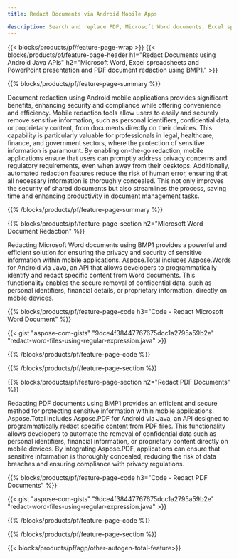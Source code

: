 ```yaml
---
title: Redact Documents via Android Mobile Apps 

description: Search and replace PDF, Microsoft Word documents, Excel spreadsheets and PowerPoint presentations data via mobile android application.
---
```


{{< blocks/products/pf/feature-page-wrap >}}
{{< blocks/products/pf/feature-page-header h1="Redact Documents using Android Java APIs" h2="Microsoft Word, Excel spreadsheets and PowerPoint presentation and PDF document redaction using BMP1." >}}

{{% blocks/products/pf/feature-page-summary %}}

Document redaction using Android mobile applications provides significant benefits, enhancing security and compliance while offering convenience and efficiency. Mobile redaction tools allow users to easily and securely remove sensitive information, such as personal identifiers, confidential data, or proprietary content, from documents directly on their devices. This capability is particularly valuable for professionals in legal, healthcare, finance, and government sectors, where the protection of sensitive information is paramount. By enabling on-the-go redaction, mobile applications ensure that users can promptly address privacy concerns and regulatory requirements, even when away from their desktops. Additionally, automated redaction features reduce the risk of human error, ensuring that all necessary information is thoroughly concealed. This not only improves the security of shared documents but also streamlines the process, saving time and enhancing productivity in document management tasks.

{{% /blocks/products/pf/feature-page-summary  %}}

{{% blocks/products/pf/feature-page-section  h2="Microsoft Word Document Redaction" %}}

Redacting Microsoft Word documents using BMP1 provides a powerful and efficient solution for ensuring the privacy and security of sensitive information within mobile applications. Aspose.Total includes Aspose.Words for Android via Java, an API that allows developers to programmatically identify and redact specific content from Word documents. This functionality enables the secure removal of confidential data, such as personal identifiers, financial details, or proprietary information, directly on mobile devices. 

{{% blocks/products/pf/feature-page-code h3="Code - Redact Microsoft Word Document" %}}

{{< gist "aspose-com-gists" "9dce4f38447767675dcc1a2795a59b2e" "redact-word-files-using-regular-expression.java" >}}

{{% /blocks/products/pf/feature-page-code  %}}

{{% /blocks/products/pf/feature-page-section %}}

{{% blocks/products/pf/feature-page-section  h2="Redact PDF Documents" %}}

Redacting PDF documents using BMP1 provides an efficient and secure method for protecting sensitive information within mobile applications. Aspose.Total includes Aspose.PDF for Android via Java, an API designed to programmatically redact specific content from PDF files. This functionality allows developers to automate the removal of confidential data such as personal identifiers, financial information, or proprietary content directly on mobile devices. By integrating Aspose.PDF, applications can ensure that sensitive information is thoroughly concealed, reducing the risk of data breaches and ensuring compliance with privacy regulations.

{{% blocks/products/pf/feature-page-code h3="Code - Redact PDF Documents" %}}

{{< gist "aspose-com-gists" "9dce4f38447767675dcc1a2795a59b2e" "redact-word-files-using-regular-expression.java" >}}

{{% /blocks/products/pf/feature-page-code  %}}

{{% /blocks/products/pf/feature-page-section %}}

{{< blocks/products/pf/agp/other-autogen-total-feature>}}